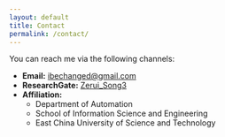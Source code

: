 ```yaml
---
layout: default
title: Contact
permalink: /contact/
---
```


You can reach me via the following channels:

*   **Email:** [ibechanged@gmail.com](mailto:ibechanged@gmail.com)
*   **ResearchGate:** [Zerui_Song3](https://www.researchgate.net/profile/Zerui_Song3)
*   **Affiliation:** 
    *   Department of Automation
    *   School of Information Science and Engineering
    *   East China University of Science and Technology
